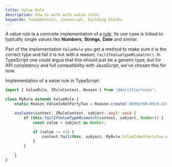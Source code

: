 ```yaml
---
title: Value Rule
description: How to work with value rules
keywords: fundamentals, javascript, building blocks
---
```

A value rule is a concrete implementation of a [rule](./rule.md). Its use case is
linked to typically single values like **Numbers**, **Strings**, **Date** and similar.

Part of the implementation `ValueRule` you get a method to make sure it is the correct
type and fail it is not with a reason; `failIfValueTypeMismatch()`. In TypeScript one
could argue that this should just be a generic type, but for API consistency and
full compatibility with JavaScript, we've chosen this for now.

Implementation of a value rule in TypeScript:

```typescript
import { ValueRule, IRuleContext, Reason } from '@dolittle/rules';

class MyRule extends ValueRule {
    static Reason ValueIsNotFortyTwo = Reason.create('4b99af88-09c0-4342-8876-24c42a48d728', 'Value should be forty two');

    evaluate(context: IRuleContext, subject: any): void {
        if (this.failIfValueTypeMismatch(context, subject, Number)) {
            const value = subject as Number;

            if (value != 42) {
                context.fail(this, subject, MyRule.ValueIsNotFortyTwo.noArguments());
            }
        }

    }
}
```
